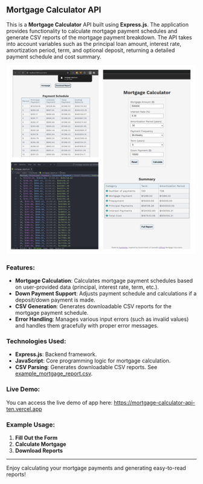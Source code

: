 ## Mortgage Calculator API

This is a **Mortgage Calculator** API built using **Express.js**.
The application provides functionality to calculate mortgage payment schedules and generate CSV reports of the mortgage payment breakdown.
The API takes into account variables such as the principal loan amount, interest rate, amortization period, term, and optional deposit, returning a detailed payment schedule and cost summary.

<img src="https://raw.githubusercontent.com/hulchenko/mortgage-calculator-api/refs/heads/main/public/images/mortgage_calculator.jpg" alt="App Screenshot" width="500" height="500"/>

### Features:

- **Mortgage Calculation**: Calculates mortgage payment schedules based on user-provided data (principal, interest rate, term, etc.).
- **Down Payment Support**: Adjusts payment schedule and calculations if a deposit/down payment is made.
- **CSV Generation**: Generates downloadable CSV reports for the mortgage payment schedule.
- **Error Handling**: Manages various input errors (such as invalid values) and handles them gracefully with proper error messages.

### Technologies Used:

- **Express.js**: Backend framework.
- **JavaScript**: Core programming logic for mortgage calculation.
- **CSV Parsing**: Generates downloadable CSV reports. See [example_mortgage_report.csv](./public/docs/example_mortgage_report.csv).

### Live Demo:
You can access the live demo of app here: https://mortgage-calculator-api-ten.vercel.app

### Example Usage:

1. **Fill Out the Form**
2. **Calculate Mortgage**
3. **Download Reports**

---

Enjoy calculating your mortgage payments and generating easy-to-read reports!

